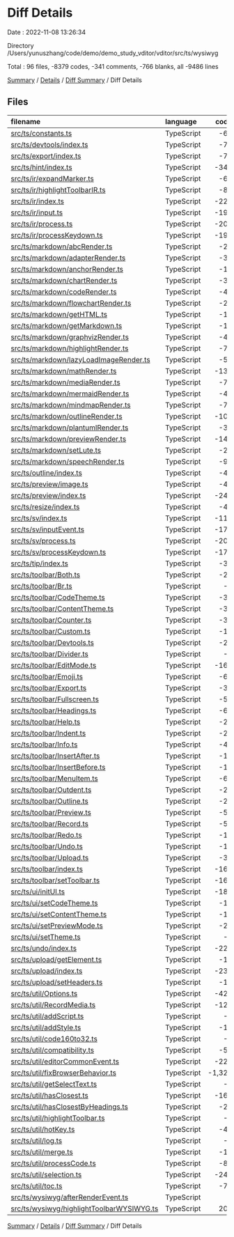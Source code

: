 # Diff Details

Date : 2022-11-08 13:26:34

Directory /Users/yunuszhang/code/demo/demo_study_vditor/vditor/src/ts/wysiwyg

Total : 96 files,  -8379 codes, -341 comments, -766 blanks, all -9486 lines

[Summary](results.md) / [Details](details.md) / [Diff Summary](diff.md) / Diff Details

## Files
| filename | language | code | comment | blank | total |
| :--- | :--- | ---: | ---: | ---: | ---: |
| [src/ts/constants.ts](/src/ts/constants.ts) | TypeScript | -62 | -2 | -4 | -68 |
| [src/ts/devtools/index.ts](/src/ts/devtools/index.ts) | TypeScript | -78 | 0 | -6 | -84 |
| [src/ts/export/index.ts](/src/ts/export/index.ts) | TypeScript | -76 | 0 | -6 | -82 |
| [src/ts/hint/index.ts](/src/ts/hint/index.ts) | TypeScript | -346 | -6 | -21 | -373 |
| [src/ts/ir/expandMarker.ts](/src/ts/ir/expandMarker.ts) | TypeScript | -63 | -5 | -12 | -80 |
| [src/ts/ir/highlightToolbarIR.ts](/src/ts/ir/highlightToolbarIR.ts) | TypeScript | -83 | 0 | -15 | -98 |
| [src/ts/ir/index.ts](/src/ts/ir/index.ts) | TypeScript | -221 | -12 | -24 | -257 |
| [src/ts/ir/input.ts](/src/ts/ir/input.ts) | TypeScript | -192 | -23 | -26 | -241 |
| [src/ts/ir/process.ts](/src/ts/ir/process.ts) | TypeScript | -205 | -3 | -13 | -221 |
| [src/ts/ir/processKeydown.ts](/src/ts/ir/processKeydown.ts) | TypeScript | -196 | -20 | -23 | -239 |
| [src/ts/markdown/abcRender.ts](/src/ts/markdown/abcRender.ts) | TypeScript | -25 | 0 | -3 | -28 |
| [src/ts/markdown/adapterRender.ts](/src/ts/markdown/adapterRender.ts) | TypeScript | -32 | -1 | -1 | -34 |
| [src/ts/markdown/anchorRender.ts](/src/ts/markdown/anchorRender.ts) | TypeScript | -18 | 0 | -2 | -20 |
| [src/ts/markdown/chartRender.ts](/src/ts/markdown/chartRender.ts) | TypeScript | -34 | 0 | -4 | -38 |
| [src/ts/markdown/codeRender.ts](/src/ts/markdown/codeRender.ts) | TypeScript | -46 | -1 | -8 | -55 |
| [src/ts/markdown/flowchartRender.ts](/src/ts/markdown/flowchartRender.ts) | TypeScript | -23 | 0 | -3 | -26 |
| [src/ts/markdown/getHTML.ts](/src/ts/markdown/getHTML.ts) | TypeScript | -10 | 0 | -2 | -12 |
| [src/ts/markdown/getMarkdown.ts](/src/ts/markdown/getMarkdown.ts) | TypeScript | -11 | 0 | -2 | -13 |
| [src/ts/markdown/graphvizRender.ts](/src/ts/markdown/graphvizRender.ts) | TypeScript | -42 | 0 | -8 | -50 |
| [src/ts/markdown/highlightRender.ts](/src/ts/markdown/highlightRender.ts) | TypeScript | -75 | -1 | -11 | -87 |
| [src/ts/markdown/lazyLoadImageRender.ts](/src/ts/markdown/lazyLoadImageRender.ts) | TypeScript | -52 | 0 | -5 | -57 |
| [src/ts/markdown/mathRender.ts](/src/ts/markdown/mathRender.ts) | TypeScript | -135 | -1 | -9 | -145 |
| [src/ts/markdown/mediaRender.ts](/src/ts/markdown/mediaRender.ts) | TypeScript | -74 | 0 | -5 | -79 |
| [src/ts/markdown/mermaidRender.ts](/src/ts/markdown/mermaidRender.ts) | TypeScript | -47 | 0 | -3 | -50 |
| [src/ts/markdown/mindmapRender.ts](/src/ts/markdown/mindmapRender.ts) | TypeScript | -72 | 0 | -3 | -75 |
| [src/ts/markdown/outlineRender.ts](/src/ts/markdown/outlineRender.ts) | TypeScript | -109 | 0 | -2 | -111 |
| [src/ts/markdown/plantumlRender.ts](/src/ts/markdown/plantumlRender.ts) | TypeScript | -30 | 0 | -3 | -33 |
| [src/ts/markdown/previewRender.ts](/src/ts/markdown/previewRender.ts) | TypeScript | -145 | 0 | -7 | -152 |
| [src/ts/markdown/setLute.ts](/src/ts/markdown/setLute.ts) | TypeScript | -23 | -2 | -1 | -26 |
| [src/ts/markdown/speechRender.ts](/src/ts/markdown/speechRender.ts) | TypeScript | -94 | 0 | -8 | -102 |
| [src/ts/outline/index.ts](/src/ts/outline/index.ts) | TypeScript | -43 | 0 | -5 | -48 |
| [src/ts/preview/image.ts](/src/ts/preview/image.ts) | TypeScript | -46 | -2 | -3 | -51 |
| [src/ts/preview/index.ts](/src/ts/preview/index.ts) | TypeScript | -244 | -6 | -16 | -266 |
| [src/ts/resize/index.ts](/src/ts/resize/index.ts) | TypeScript | -47 | 0 | -11 | -58 |
| [src/ts/sv/index.ts](/src/ts/sv/index.ts) | TypeScript | -111 | -2 | -13 | -126 |
| [src/ts/sv/inputEvent.ts](/src/ts/sv/inputEvent.ts) | TypeScript | -179 | -19 | -11 | -209 |
| [src/ts/sv/process.ts](/src/ts/sv/process.ts) | TypeScript | -203 | -5 | -15 | -223 |
| [src/ts/sv/processKeydown.ts](/src/ts/sv/processKeydown.ts) | TypeScript | -172 | -17 | -8 | -197 |
| [src/ts/tip/index.ts](/src/ts/tip/index.ts) | TypeScript | -34 | -1 | -5 | -40 |
| [src/ts/toolbar/Both.ts](/src/ts/toolbar/Both.ts) | TypeScript | -27 | 0 | -2 | -29 |
| [src/ts/toolbar/Br.ts](/src/ts/toolbar/Br.ts) | TypeScript | -7 | 0 | -2 | -9 |
| [src/ts/toolbar/CodeTheme.ts](/src/ts/toolbar/CodeTheme.ts) | TypeScript | -31 | 0 | -6 | -37 |
| [src/ts/toolbar/ContentTheme.ts](/src/ts/toolbar/ContentTheme.ts) | TypeScript | -30 | 0 | -6 | -36 |
| [src/ts/toolbar/Counter.ts](/src/ts/toolbar/Counter.ts) | TypeScript | -36 | 0 | -5 | -41 |
| [src/ts/toolbar/Custom.ts](/src/ts/toolbar/Custom.ts) | TypeScript | -16 | 0 | -2 | -18 |
| [src/ts/toolbar/Devtools.ts](/src/ts/toolbar/Devtools.ts) | TypeScript | -26 | 0 | -3 | -29 |
| [src/ts/toolbar/Divider.ts](/src/ts/toolbar/Divider.ts) | TypeScript | -7 | 0 | -2 | -9 |
| [src/ts/toolbar/EditMode.ts](/src/ts/toolbar/EditMode.ts) | TypeScript | -165 | -5 | -24 | -194 |
| [src/ts/toolbar/Emoji.ts](/src/ts/toolbar/Emoji.ts) | TypeScript | -68 | 0 | -7 | -75 |
| [src/ts/toolbar/Export.ts](/src/ts/toolbar/Export.ts) | TypeScript | -39 | 0 | -3 | -42 |
| [src/ts/toolbar/Fullscreen.ts](/src/ts/toolbar/Fullscreen.ts) | TypeScript | -55 | 0 | -7 | -62 |
| [src/ts/toolbar/Headings.ts](/src/ts/toolbar/Headings.ts) | TypeScript | -62 | 0 | -8 | -70 |
| [src/ts/toolbar/Help.ts](/src/ts/toolbar/Help.ts) | TypeScript | -29 | 0 | -2 | -31 |
| [src/ts/toolbar/Indent.ts](/src/ts/toolbar/Indent.ts) | TypeScript | -23 | 0 | -3 | -26 |
| [src/ts/toolbar/Info.ts](/src/ts/toolbar/Info.ts) | TypeScript | -42 | 0 | -2 | -44 |
| [src/ts/toolbar/InsertAfter.ts](/src/ts/toolbar/InsertAfter.ts) | TypeScript | -17 | 0 | -2 | -19 |
| [src/ts/toolbar/InsertBefore.ts](/src/ts/toolbar/InsertBefore.ts) | TypeScript | -17 | 0 | -2 | -19 |
| [src/ts/toolbar/MenuItem.ts](/src/ts/toolbar/MenuItem.ts) | TypeScript | -68 | -1 | -5 | -74 |
| [src/ts/toolbar/Outdent.ts](/src/ts/toolbar/Outdent.ts) | TypeScript | -23 | 0 | -2 | -25 |
| [src/ts/toolbar/Outline.ts](/src/ts/toolbar/Outline.ts) | TypeScript | -20 | 0 | -2 | -22 |
| [src/ts/toolbar/Preview.ts](/src/ts/toolbar/Preview.ts) | TypeScript | -52 | 0 | -4 | -56 |
| [src/ts/toolbar/Record.ts](/src/ts/toolbar/Record.ts) | TypeScript | -54 | -2 | -5 | -61 |
| [src/ts/toolbar/Redo.ts](/src/ts/toolbar/Redo.ts) | TypeScript | -17 | 0 | -2 | -19 |
| [src/ts/toolbar/Undo.ts](/src/ts/toolbar/Undo.ts) | TypeScript | -17 | 0 | -2 | -19 |
| [src/ts/toolbar/Upload.ts](/src/ts/toolbar/Upload.ts) | TypeScript | -39 | 0 | -3 | -42 |
| [src/ts/toolbar/index.ts](/src/ts/toolbar/index.ts) | TypeScript | -166 | 0 | -10 | -176 |
| [src/ts/toolbar/setToolbar.ts](/src/ts/toolbar/setToolbar.ts) | TypeScript | -164 | -6 | -9 | -179 |
| [src/ts/ui/initUI.ts](/src/ts/ui/initUI.ts) | TypeScript | -188 | -5 | -31 | -224 |
| [src/ts/ui/setCodeTheme.ts](/src/ts/ui/setCodeTheme.ts) | TypeScript | -15 | 0 | -2 | -17 |
| [src/ts/ui/setContentTheme.ts](/src/ts/ui/setContentTheme.ts) | TypeScript | -14 | 0 | -2 | -16 |
| [src/ts/ui/setPreviewMode.ts](/src/ts/ui/setPreviewMode.ts) | TypeScript | -26 | 0 | -6 | -32 |
| [src/ts/ui/setTheme.ts](/src/ts/ui/setTheme.ts) | TypeScript | -7 | 0 | -1 | -8 |
| [src/ts/undo/index.ts](/src/ts/undo/index.ts) | TypeScript | -225 | -10 | -24 | -259 |
| [src/ts/upload/getElement.ts](/src/ts/upload/getElement.ts) | TypeScript | -10 | 0 | -1 | -11 |
| [src/ts/upload/index.ts](/src/ts/upload/index.ts) | TypeScript | -230 | -1 | -30 | -261 |
| [src/ts/upload/setHeaders.ts](/src/ts/upload/setHeaders.ts) | TypeScript | -10 | 0 | -1 | -11 |
| [src/ts/util/Options.ts](/src/ts/util/Options.ts) | TypeScript | -423 | -4 | -8 | -435 |
| [src/ts/util/RecordMedia.ts](/src/ts/util/RecordMedia.ts) | TypeScript | -123 | -20 | -28 | -171 |
| [src/ts/util/addScript.ts](/src/ts/util/addScript.ts) | TypeScript | -9 | -37 | 0 | -46 |
| [src/ts/util/addStyle.ts](/src/ts/util/addStyle.ts) | TypeScript | -10 | 0 | -1 | -11 |
| [src/ts/util/code160to32.ts](/src/ts/util/code160to32.ts) | TypeScript | -3 | -1 | -1 | -5 |
| [src/ts/util/compatibility.ts](/src/ts/util/compatibility.ts) | TypeScript | -57 | -5 | -6 | -68 |
| [src/ts/util/editorCommonEvent.ts](/src/ts/util/editorCommonEvent.ts) | TypeScript | -224 | -12 | -19 | -255 |
| [src/ts/util/fixBrowserBehavior.ts](/src/ts/util/fixBrowserBehavior.ts) | TypeScript | -1,326 | -76 | -90 | -1,492 |
| [src/ts/util/getSelectText.ts](/src/ts/util/getSelectText.ts) | TypeScript | -7 | 0 | -2 | -9 |
| [src/ts/util/hasClosest.ts](/src/ts/util/hasClosest.ts) | TypeScript | -164 | -6 | -13 | -183 |
| [src/ts/util/hasClosestByHeadings.ts](/src/ts/util/hasClosestByHeadings.ts) | TypeScript | -25 | -1 | -2 | -28 |
| [src/ts/util/highlightToolbar.ts](/src/ts/util/highlightToolbar.ts) | TypeScript | -9 | 0 | -2 | -11 |
| [src/ts/util/hotKey.ts](/src/ts/util/hotKey.ts) | TypeScript | -44 | -5 | -6 | -55 |
| [src/ts/util/log.ts](/src/ts/util/log.ts) | TypeScript | -5 | -1 | -1 | -7 |
| [src/ts/util/merge.ts](/src/ts/util/merge.ts) | TypeScript | -18 | 0 | -1 | -19 |
| [src/ts/util/processCode.ts](/src/ts/util/processCode.ts) | TypeScript | -82 | -4 | -5 | -91 |
| [src/ts/util/selection.ts](/src/ts/util/selection.ts) | TypeScript | -242 | -13 | -21 | -276 |
| [src/ts/util/toc.ts](/src/ts/util/toc.ts) | TypeScript | -77 | -3 | -4 | -84 |
| [src/ts/wysiwyg/afterRenderEvent.ts](/src/ts/wysiwyg/afterRenderEvent.ts) | TypeScript | 3 | 1 | 0 | 4 |
| [src/ts/wysiwyg/highlightToolbarWYSIWYG.ts](/src/ts/wysiwyg/highlightToolbarWYSIWYG.ts) | TypeScript | 206 | 5 | 1 | 212 |

[Summary](results.md) / [Details](details.md) / [Diff Summary](diff.md) / Diff Details